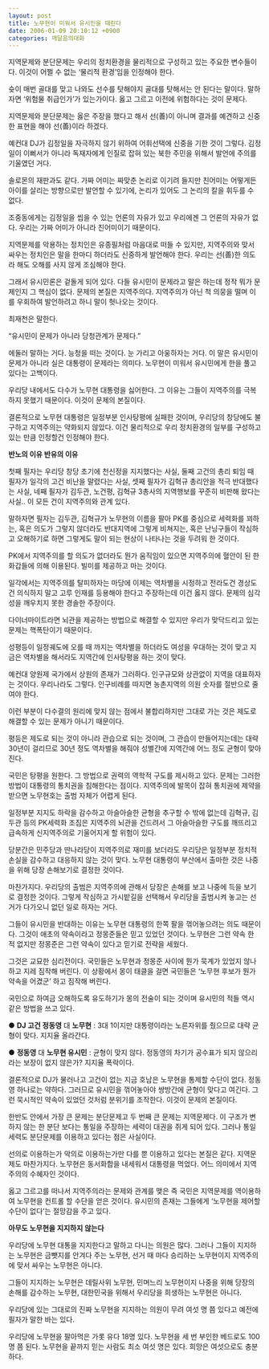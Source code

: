 ```yaml
---
layout: post
title: 노무현이 미워서 유시민을 때린다
date: 2006-01-09 20:10:12 +0900
categories: 깨달음의대화
---
```

지역문제와 분단문제는 우리의 정치환경을 물리적으로 구성하고 있는 주요한 변수들이다. 이것이 어쩔 수 없는 ‘물리적 환경’임을 인정해야 한다. </P> 

슛이 매번 골대를 맞고 나와도 선수를 탓해야지 골대를 탓해서는 안 된다는 말이다. 말하자면 ‘위험물 취급인가’가 있는가이다. 옳고 그르고 이전에 위험하다는 것이 문제다. 

지역문제와 분단문제는 옳은 주장을 했다고 해서 선(善)이 아니며 결과를 예견하고 신중한 표현을 해야 선(善)이라 하겠다.

예컨대 DJ가 김정일을 자극하지 않기 위하여 어휘선택에 신중을 기한 것이 그렇다. 김정일이 이뻐서가 아니라 독재자에게 인질로 잡혀 있는 북한 주민을 위해서 발언에 주의를 기울였던 거다. 

솔로몬의 재판과도 같다. 가짜 어미는 짜맞춘 논리로 이기려 들지만 친어미는 어떻게든 아이를 살리는 방향으로만 발언할 수 있기에, 논리가 있어도 그 논리의 칼을 휘두를 수 없다. 

조중동에게는 김정일을 씹을 수 있는 언론의 자유가 있고 우리에겐 그 언론의 자유가 없다. 우리는 가짜 어미가 아니라 친어미이기 때문이다. 

지역문제를 악용하는 정치인은 유종필처럼 마음대로 떠들 수 있지만, 지역주의와 맞서 싸우는 정치인은 말을 한마디 하더라도 신중하게 발언해야 한다. 우리는 선(善)한 의도라 해도 오해를 사지 않게 조심해야 한다. 

그래서 유시민론은 겉돌게 되어 있다. 다들 유시민이 문제라고 말은 하는데 정작 뭐가 문제인지 그 핵심이 없다. 문제의 본질은 지역주의다. 지역주의가 아닌 척 의뭉을 떨며 이를 우회하여 발언하려고 하니 말이 헛나오는 것이다. 

최재천은 말한다. 

“유시민이 문제가 아니라 당청관계가 문제다.” 

에둘러 말하는 거다. 능청을 떠는 것이다. 눈 가리고 아웅하자는 거다. 이 말은 유시민이 문제가 아니라 실은 대통령이 문제라는 의미다. 노무현이 미워서 유시민에게 한을 풀고 있다는 고백이다. 

우리당 내에서도 다수가 노무현 대통령을 싫어한다. 그 이유는 그들이 지역주의를 극복하지 못했기 때문이다. 이것이 문제의 본질이다. 

결론적으로 노무현 대통령은 일정부분 인사탕평에 실패한 것이며, 우리당의 창당에도 불구하고 지역주의는 약화되지 않았다. 이건 물리적으로 우리 정치환경의 일부를 구성하고 있는 만큼 인정할건 인정해야 한다.   


**반노의 이유 반유의 이유**

첫째 필자는 우리당 창당 초기에 천신정을 지지했다는 사실, 둘째 고건의 총리 퇴임 때 필자가 일각의 고건 비난을 말렸다는 사실, 셋째 필자가 김혁규 총리안을 적극 반대했다는 사실, 네째 필자가 김두관, 노건평, 김혁규 3총사의 지역행보를 꾸준히 비판해 왔다는 사실.. 이 모든 건이 지역주의와 관계 있다. 

말하자면 필자는 김두관, 김혁규가 노무현의 이름을 팔아 PK를 중심으로 세력화를 꾀하는, 혹은 의도가 그렇지 않더라도 반대지역에 그렇게 비쳐지는, 혹은 난닝구들이 작심하고 오해하기로 하면 그렇게도 말이 되는 현상이 나타나는 것을 두려워 한 것이다.

PK에서 지역주의를 할 의도가 없더라도 뭔가 움직임이 있으면 지역주의에 혈안이 된 한화갑들에 의해 이용된다. 빌미를 제공하고 마는 것이다. 

일각에서는 지역주의를 탈피하자는 마당에 이제는 역차별을 시정하고 전라도건 경상도건 의식하지 말고 고루 인재를 등용해야 한다고 주장하는데 이건 옳지 않다. 문제의 심각성을 깨우치지 못한 경솔한 주장이다. 

다이너마이트라면 뇌관을 제공하는 방법으로 해결할 수 있지만 우리가 맞닥드리고 있는 문제는 핵폭탄이기 때문이다. 

성평등이 일정궤도에 오를 때 까지는 역차별을 하더라도 여성을 우대하는 것이 맞고 지금은 역차별을 해서라도 지역간에 인사탕평을 하는 것이 맞다. 

예컨대 양원제 국가에서 상원의 존재가 그러하다. 인구규모와 상관없이 지역을 대표하자는 것이다. 우리나라도 그렇다. 인구비례를 따지면 농촌지역의 의원 숫자를 절반으로 줄여야 한다. 

이런 부분이 다수결의 원리에 맞지 않는 점에서 불합리하지만 그대로 가는 것은 제도로 해결할 수 있는 문제가 아니기 때문이다. 

평등은 제도로 되는 것이 아니라 관습으로 되는 것이며, 그 관습이 만들어지는데는 대략 30년이 걸리므로 30년 정도 역차별을 해줘야 성별간에 지역간에 어느 정도 균형이 맞아진다. 

국민은 탕평을 원한다. 그 방법으로 권력의 역학적 구도를 제시하고 있다. 문제는 그러한 방법이 대통령의 통치권을 침해한다는 점이다. 지역주의에 발목이 잡혀 통치권에 제약을 받으면 노무현호는 출범 자체가 어렵게 된다. 

일정부분 지지도 하락을 감수하고 아슬아슬한 균형을 추구할 수 밖에 없는데 김혁규, 김두관 등의 PK세력화 조짐은 지역주의 뇌관을 건드려서 그 아슬아슬한 구도를 깨뜨리고 급속하게 신지역주의로 기울어지게 할 위험이 있다. 

당분간은 민주당과 딴나라당이 지역주의로 재미를 보더라도 우리당은 일정부분 정치적 손실을 감수하고 대응하지 않는 것이 맞다. 노무현 대통령이 부산에서 출마한 것은 나중을 위해 당장 손해보기로 결정한 것이다. 

마찬가지다. 우리당의 출범은 지역주의에 관해서 당장은 손해를 보고 나중에 득을 보기로 결정한 것이다. 그렇게 작심하고 가시밭길을 선택해서 우리당을 출범시켜 놓고는 선거가 다가오니 없던 일로 하자는 거다. 

그들이 유시민을 반대하는 이유는 노무현 대통령의 한쪽 팔을 꺾어놓으려는 의도 때문이다. 그것이 애초의 약속이라고 정몽준들은 믿고 있었던 것이다. 노무현은 그런 약속 한 적 없지만 정몽준은 그런 약속이 있다고 믿기로 전략을 세웠다. 

그것은 교묘한 심리전이다. 국민들은 노무현과 정몽준 사이에 뭔가 묵계가 있었지 않나 하고 지레 짐작해 버린다. 이 상황에서 몽이 태클을 걸면 국민들은 ‘노무현 후보가 뭔가 약속을 어겼군’ 하고 짐작해 버린다. 

국민으로 하여금 오해하도록 유도하기가 몽의 전술이 되는 것이며 유시민의 적들 역시 같은 방법을 쓰고 있다.   


● **DJ 고건 정동영** 대 **노무현** : 3대 1이지만 대통령이라는 노른자위를 줬으므로 대략 균형이 맞다. 지지율 올라간다. 

● **정동영** 대 **노무현 유시민** : 균형이 맞지 않다. 정동영의 차기가 공수표가 되지 않으리라는 보장이 없지 않은가? 지지율 폭락이다.   


결론적으로 DJ가 물러나고 고건이 없는 지금 호남은 노무현을 통제할 수단이 없다. 정동영 하나로는 약하다. 그러므로 유시민을 꺾어놓아야 쌍방간에 균형이 맞다고 여긴다. 그런 묵시적인 약속이 있었던 것처럼 분위기를 조작한다. 이것이 문제의 본질이다. 

한반도 안에서 가장 큰 문제는 분단문제고 두 번째 큰 문제는 지역문제다. 이 구조가 변하지 않는 한 분단 보다는 통일을 주장하는 세력이 대권을 쥐게 되어 있다. 그러나 통일세력도 분단문제를 이용하고 있다는 점은 사실이다. 

선의로 이용하는가 악의로 이용하는가만 다를 뿐 이용하고 있다는 본질은 같다. 지역문제도 마찬가지다. 노무현은 동서화합을 내세워서 대통령을 먹었다. 어느 의미에서 지역주의의 수혜자인 것이다. 

옳고 그르고를 떠나서 지역주의라는 문제와 관계를 맺은 즉 국민은 지역문제를 역이용하여 노무현을 컨트롤 할 수단을 얻은 것이다. 유시민의 존재는 그들에게 ‘노무현을 제어할 수단이 없다’는 절망감을 주고 있다.   


**아무도 노무현을 지지하지 않는다**

우리당에 노무현 대통을 지지한다고 말하고 다니는 의원은 많다. 그러나 그들이 지지하는 노무현은 금뺏지를 안겨다 주는 노무현, 선거 때 마다 승리하는 노무현이지 지역주의에 맞서 싸우는 노무현은 아니다. 

그들이 지지하는 노무현은 데릴사위 노무현, 민며느리 노무현이지 나중을 위해 당장의 손해를 감수하는 노무현, 대한민국을 위해서 우리당을 희생하는 노무현은 아니다. 

우리당에 있는 그대로의 진짜 노무현을 지지하는 의원이 무려 여섯 명 쯤 있다고 예전에 필자가 말한 바는 있다. 

우리당에 노무현을 팔아먹은 가롯 유다 18명 있다. 노무현을 세 번 부인한 베드로도 100명 쯤 된다. 노무현을 끝까지 믿는 사람도 최소 여섯 명은 있다. 희망은 여섯으로도 충분하다.